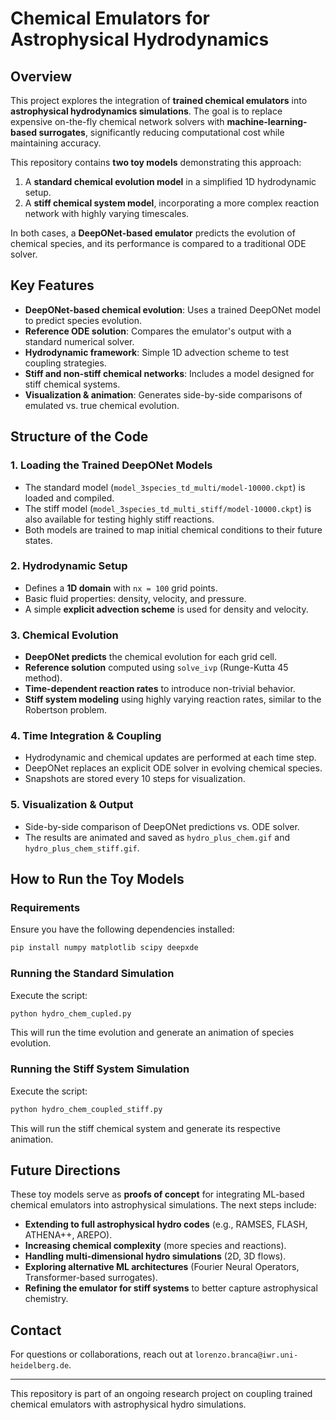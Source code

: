 # Chemical Emulators for Astrophysical Hydrodynamics

## Overview
This project explores the integration of **trained chemical emulators** into **astrophysical hydrodynamics simulations**. The goal is to replace expensive on-the-fly chemical network solvers with **machine-learning-based surrogates**, significantly reducing computational cost while maintaining accuracy.

This repository contains **two toy models** demonstrating this approach:
1. A **standard chemical evolution model** in a simplified 1D hydrodynamic setup.
2. A **stiff chemical system model**, incorporating a more complex reaction network with highly varying timescales.

In both cases, a **DeepONet-based emulator** predicts the evolution of chemical species, and its performance is compared to a traditional ODE solver.

## Key Features
- **DeepONet-based chemical evolution**: Uses a trained DeepONet model to predict species evolution.
- **Reference ODE solution**: Compares the emulator's output with a standard numerical solver.
- **Hydrodynamic framework**: Simple 1D advection scheme to test coupling strategies.
- **Stiff and non-stiff chemical networks**: Includes a model designed for stiff chemical systems.
- **Visualization & animation**: Generates side-by-side comparisons of emulated vs. true chemical evolution.

## Structure of the Code

### 1. **Loading the Trained DeepONet Models**
- The standard model (`model_3species_td_multi/model-10000.ckpt`) is loaded and compiled.
- The stiff model (`model_3species_td_multi_stiff/model-10000.ckpt`) is also available for testing highly stiff reactions.
- Both models are trained to map initial chemical conditions to their future states.

### 2. **Hydrodynamic Setup**
- Defines a **1D domain** with `nx = 100` grid points.
- Basic fluid properties: density, velocity, and pressure.
- A simple **explicit advection scheme** is used for density and velocity.

### 3. **Chemical Evolution**
- **DeepONet predicts** the chemical evolution for each grid cell.
- **Reference solution** computed using `solve_ivp` (Runge-Kutta 45 method).
- **Time-dependent reaction rates** to introduce non-trivial behavior.
- **Stiff system modeling** using highly varying reaction rates, similar to the Robertson problem.

### 4. **Time Integration & Coupling**
- Hydrodynamic and chemical updates are performed at each time step.
- DeepONet replaces an explicit ODE solver in evolving chemical species.
- Snapshots are stored every 10 steps for visualization.

### 5. **Visualization & Output**
- Side-by-side comparison of DeepONet predictions vs. ODE solver.
- The results are animated and saved as `hydro_plus_chem.gif` and `hydro_plus_chem_stiff.gif`.

## How to Run the Toy Models
### **Requirements**
Ensure you have the following dependencies installed:
```bash
pip install numpy matplotlib scipy deepxde
```

### **Running the Standard Simulation**
Execute the script:
```bash
python hydro_chem_cupled.py
```
This will run the time evolution and generate an animation of species evolution.

### **Running the Stiff System Simulation**
Execute the script:
```bash
python hydro_chem_coupled_stiff.py
```
This will run the stiff chemical system and generate its respective animation.

## Future Directions
These toy models serve as **proofs of concept** for integrating ML-based chemical emulators into astrophysical simulations. The next steps include:
- **Extending to full astrophysical hydro codes** (e.g., RAMSES, FLASH, ATHENA++, AREPO).
- **Increasing chemical complexity** (more species and reactions).
- **Handling multi-dimensional hydro simulations** (2D, 3D flows).
- **Exploring alternative ML architectures** (Fourier Neural Operators, Transformer-based surrogates).
- **Refining the emulator for stiff systems** to better capture astrophysical chemistry.

## Contact
For questions or collaborations, reach out at `lorenzo.branca@iwr.uni-heidelberg.de`.

---
This repository is part of an ongoing research project on coupling trained chemical emulators with astrophysical hydro simulations.


